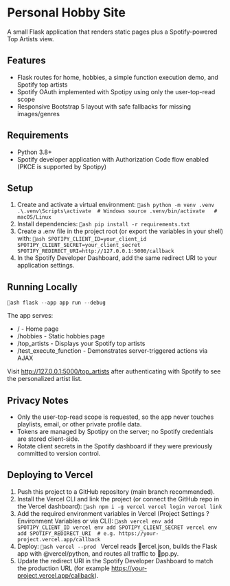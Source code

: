 # Personal Hobby Site

A small Flask application that renders static pages plus a Spotify-powered Top Artists view.

## Features

- Flask routes for home, hobbies, a simple function execution demo, and Spotify top artists
- Spotify OAuth implemented with Spotipy using only the user-top-read scope
- Responsive Bootstrap 5 layout with safe fallbacks for missing images/genres

## Requirements

- Python 3.8+
- Spotify developer application with Authorization Code flow enabled (PKCE is supported by Spotipy)

## Setup

1. Create and activate a virtual environment:
   `ash
   python -m venv .venv
   .\.venv\Scripts\activate  # Windows
   source .venv/bin/activate   # macOS/Linux
   `
2. Install dependencies:
   `ash
   pip install -r requirements.txt
   `
3. Create a .env file in the project root (or export the variables in your shell) with:
   `ash
   SPOTIPY_CLIENT_ID=your_client_id
   SPOTIPY_CLIENT_SECRET=your_client_secret
   SPOTIFY_REDIRECT_URI=http://127.0.0.1:5000/callback
   `
4. In the Spotify Developer Dashboard, add the same redirect URI to your application settings.

## Running Locally

`ash
flask --app app run --debug
`

The app serves:

- / - Home page
- /hobbies - Static hobbies page
- /top_artists - Displays your Spotify top artists
- /test_execute_function - Demonstrates server-triggered actions via AJAX

Visit http://127.0.0.1:5000/top_artists after authenticating with Spotify to see the personalized artist list.

## Privacy Notes

- Only the user-top-read scope is requested, so the app never touches playlists, email, or other private profile data.
- Tokens are managed by Spotipy on the server; no Spotify credentials are stored client-side.
- Rotate client secrets in the Spotify dashboard if they were previously committed to version control.

## Deploying to Vercel

1. Push this project to a GitHub repository (main branch recommended).
2. Install the Vercel CLI and link the project (or connect the GitHub repo in the Vercel dashboard):
   `ash
   npm i -g vercel
   vercel login
   vercel link
   `
3. Add the required environment variables in Vercel (Project Settings ? Environment Variables or via CLI):
   `ash
   vercel env add SPOTIPY_CLIENT_ID
   vercel env add SPOTIPY_CLIENT_SECRET
   vercel env add SPOTIFY_REDIRECT_URI  # e.g. https://your-project.vercel.app/callback
   `
4. Deploy:
   `ash
   vercel --prod
   `
   Vercel reads ercel.json, builds the Flask app with @vercel/python, and routes all traffic to pp.py.
5. Update the redirect URI in the Spotify Developer Dashboard to match the production URL (for example https://your-project.vercel.app/callback).

